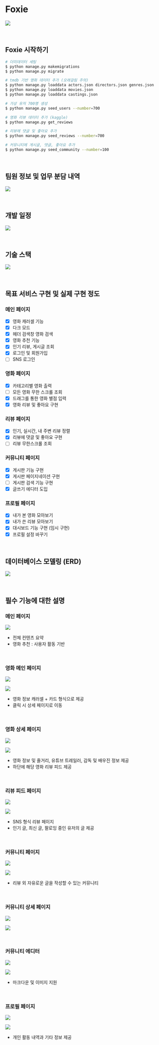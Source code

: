# Foxie

![](https://i.imgur.com/aKLmoLX.png)

<br/>

## Foxie 시작하기

```bash
# 더미데이터 세팅
$ python manage.py makemigrations
$ python manage.py migrate

# tmdb 기반 영화 데이터 추가 (오래걸림 주의)
$ python manage.py loaddata actors.json directors.json genres.json
$ python manage.py loaddata movies.json
$ python manage.py loaddata castings.json

# 가상 유저 700명 생성
$ python manage.py seed_users --number=700

# 영화 리뷰 데이터 추가 (kaggle)
$ python manage.py get_reviews

# 리뷰에 댓글 및 좋아요 추가
$ python manage.py seed_reviews --number=700

# 커뮤니티에 게시글, 댓글, 좋아요 추가
$ python manage.py seed_community --number=100
```

<br/>

## 팀원 정보 및 업무 분담 내역

![](https://i.imgur.com/VztpmKn.png)

<br/>

## 개발 일정

![](https://i.imgur.com/MmGbUIf.png)

<br/>

## 기술 스택

![](https://i.imgur.com/O6z6lEn.png)

<br/>

## 목표 서비스 구현 및 실제 구현 정도

### 메인 페이지

- [x] 영화 캐러셀 기능
- [x] 다크 모드
- [x] 헤더 검색창 영화 검색
- [x] 영화 추천 기능
- [x] 인기 리뷰, 게시글 조회
- [x] 로그인 및 회원가입
- [ ] SNS 로그인

### 영화 페이지

- [x] 카테고리별 영화 출력
- [ ] 모든 영화 무한 스크롤 조회
- [x] 드래그를 통한 영화 별점 입력
- [x] 영화 리뷰 및 좋아요 구현

### 리뷰 페이지

- [x] 인기, 실시간, 내 주변 리뷰 정렬
- [x] 리뷰에 댓글 및 좋아요 구현
- [ ] 리뷰 무한스크롤 조회

### 커뮤니티 페이지

- [x] 게시판 기능 구현
- [x] 게시판 페이지네이션 구현
- [ ] 게시판 검색 기능 구현
- [x] 글쓰기 에디터 도입

### 프로필 페이지

- [x] 내가 본 영화 모아보기
- [x] 내가 쓴 리뷰 모아보기
- [x] 대시보드 기능 구현 (임시 구현)
- [x] 프로필 설정 바꾸기

<br/>

## 데이터베이스 모델링 (ERD)

![](https://i.imgur.com/kIY1oEm.png)

<br/>

## 필수 기능에 대한 설명

### 메인 페이지

![](https://i.imgur.com/KP6ZDkU.jpg)

- 전체 컨텐츠 요약
- 영화 추천 : 사용자 활동 기반

<br/>

### 영화 메인 페이지

![](https://i.imgur.com/tVurtrN.jpg)

![](https://i.imgur.com/OKOenoi.png)


- 영화 정보 캐러셀 + 카드 형식으로 제공
- 클릭 시 상세 페이지로 이동

<br/>

### 영화 상세 페이지

![](https://i.imgur.com/AzOdpXz.png)

![](https://i.imgur.com/jwUWd0t.png)

- 영화 정보 및 줄거리, 유튜브 트레일러, 감독 및 배우진 정보 제공
- 하단에 해당 영화 리뷰 피드 제공

<br/>

### 리뷰 피드 페이지

![](https://i.imgur.com/Y35szsw.png)

![](https://i.imgur.com/xtlmBVG.png)


- SNS 형식 리뷰 페이지
- 인기 글, 최신 글, 팔로잉 중인 유저의 글 제공

<br/>

### 커뮤니티 페이지

![](https://i.imgur.com/vRMepX3.png)

![](https://i.imgur.com/uuo0A8o.png)

- 리뷰 외 자유로운 글을 작성할 수 있는 커뮤니티

<br/>

### 커뮤니티 상세 페이지

![](https://i.imgur.com/pU3KF0U.jpg)

![](https://i.imgur.com/tPzyMN3.png)


<br/>

### 커뮤니티 에디터

![](https://i.imgur.com/B3aCDc3.png)

![](https://i.imgur.com/1RR2MHB.png)

- 마크다운 및 이미지 지원

<br/>

### 프로필 페이지

![](https://i.imgur.com/pgjATOT.jpg)

![](https://i.imgur.com/dBWgVJM.png)

- 개인 활동 내역과 기타 정보 제공
